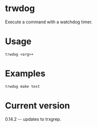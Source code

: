 # trwdog

Execute a command with a watchdog timer.

# Usage

    trwdog <arg>+

# Examples

    trwdog make test

# Current version

0.14.2 -- updates to trxgrep.
